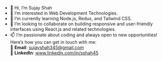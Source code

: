 - 👋 Hi, I’m Sujay Shah
- 👀 I’m interested in Web Development Technologies.
- 🌱 I’m currently learning Node.js, Redux, and Tailwind CSS.
- 💞️ I’m looking to collaborate on building responsive and user-friendly interfaces using React.js and related technologies.
- 📫 I’m passionate about coding and always open to new opportunities! Here’s how you can get in touch with me:<br>
      📧 **Email**: sujayshah345@gmail.com<br>
      🔗 **LinkedIn**: www.linkedin.com/in/sshah45



